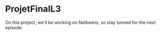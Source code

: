 # ProjetFinalL3
On this project, we'll be working on Netbeans, so stay tunned for the next episode.
